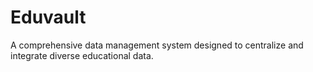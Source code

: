 # Eduvault
A comprehensive data management system designed to centralize and integrate diverse educational data.
